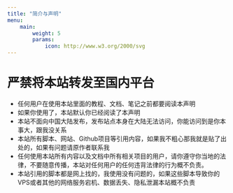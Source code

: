 ```yaml
---
title: "简介与声明"
menu:
    main:
        weight: 5
        params: 
            icon: http://www.w3.org/2000/svg
---
```

# 严禁将本站转发至国内平台

* 任何用户在使用本站里面的教程、文档、笔记之前都要阅读本声明
* 如果你使用了，本站默认你已经阅读了本声明
* 本站不面向中国大陆发布，发布站点本身在大陆无法访问，你能访问到是你本事大，跟我没关系
* 本站所有脚本、网站、Github项目等引用内容，如果我不粗心那我就是贴了出处的，如果有问题请原作者联系我
* 任何使用本站所有内容以及文档中所有相关项目的用户，请你遵守你当地的法律，不要随意传播，本站对任何用户的任何违背法律的行为概不负责。
* 本站引用的脚本都是网上找的，我使用没有问题的，如果这些脚本导致你的VPS或者其他的网络服务宕机、数据丢失、隐私泄漏本站概不负责